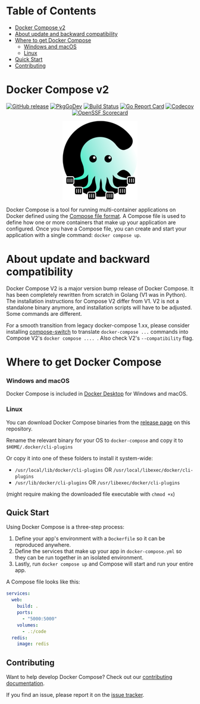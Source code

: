 # Table of Contents
- [Docker Compose v2](#docker-compose-v2)
- [About update and backward compatibility](#about-update-and-backward-compatibility)
- [Where to get Docker Compose](#where-to-get-docker-compose)
    + [Windows and macOS](#windows-and-macos)
    + [Linux](#linux)
- [Quick Start](#quick-start)
- [Contributing](#contributing)
# Docker Compose v2
<p align="center">
    <a href="https://github.com/docker/compose/releases/latest"><img src="https://img.shields.io/github/release/docker/compose.svg?style=flat-square" alt="GitHub release"></a>
    <a href="https://pkg.go.dev/github.com/docker/compose/v2"><img src="https://img.shields.io/badge/go.dev-docs-007d9c?style=flat-square&logo=go&logoColor=white" alt="PkgGoDev"></a>
    <a href="https://github.com/docker/compose/actions?query=workflow%3Aci"><img src="https://img.shields.io/static/v1?label=ci&message=actions&color=green&logo=github" alt="Build Status"></a>
    <a href="https://goreportcard.com/report/github.com/docker/compose/v2"><img src="https://goreportcard.com/badge/github.com/docker/compose/v2?style=flat-square" alt="Go Report Card"></a>
    <a href="https://codecov.io/gh/docker/compose"><img src="https://codecov.io/gh/docker/compose/branch/master/graph/badge.svg?token=HP3K4Y4ctu" alt="Codecov"></a>
    <a href="https://api.securityscorecards.dev/projects/github.com/docker/compose"><img src="https://api.securityscorecards.dev/projects/github.com/docker/compose/badge" alt="OpenSSF Scorecard"></a>
</p>
<p align="center">
    <img src="logo.png?raw=true" alt="Docker Compose">
</p>

Docker Compose is a tool for running multi-container applications on Docker
defined using the [Compose file format](https://compose-spec.io).
A Compose file is used to define how one or more containers that make up
your application are configured.
Once you have a Compose file, you can create and start your application with a
single command: `docker compose up`.

# About update and backward compatibility

Docker Compose V2 is a major version bump release of Docker Compose. It has been completely rewritten from scratch in Golang (V1 was in Python). The installation instructions for Compose V2 differ from V1. V2 is not a standalone binary anymore, and installation scripts will have to be adjusted. Some commands are different.

For a smooth transition from legacy docker-compose 1.xx, please consider installing [compose-switch](https://github.com/docker/compose-switch) to translate `docker-compose ...` commands into Compose V2's `docker compose .... `. Also check V2's `--compatibility` flag.

# Where to get Docker Compose

### Windows and macOS

Docker Compose is included in
[Docker Desktop](https://www.docker.com/products/docker-desktop)
for Windows and macOS.

### Linux

You can download Docker Compose binaries from the
[release page](https://github.com/docker/compose/releases) on this repository.

Rename the relevant binary for your OS to `docker-compose` and copy it to `$HOME/.docker/cli-plugins`

Or copy it into one of these folders to install it system-wide:

* `/usr/local/lib/docker/cli-plugins` OR `/usr/local/libexec/docker/cli-plugins`
* `/usr/lib/docker/cli-plugins` OR `/usr/libexec/docker/cli-plugins`

(might require making the downloaded file executable with `chmod +x`)


Quick Start
-----------

Using Docker Compose is a three-step process:
1. Define your app's environment with a `Dockerfile` so it can be
   reproduced anywhere.
2. Define the services that make up your app in `docker-compose.yml` so
   they can be run together in an isolated environment.
3. Lastly, run `docker compose up` and Compose will start and run your entire
   app.

A Compose file looks like this:

```yaml
services:
  web:
    build: .
    ports:
      - "5000:5000"
    volumes:
      - .:/code
  redis:
    image: redis
```

Contributing
------------

Want to help develop Docker Compose? Check out our
[contributing documentation](CONTRIBUTING.md).

If you find an issue, please report it on the
[issue tracker](https://github.com/docker/compose/issues/new/choose).

